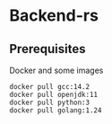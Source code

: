 # Backend-rs

## Prerequisites

Docker and some images

```shell
docker pull gcc:14.2 
docker pull openjdk:11 
docker pull python:3 
docker pull golang:1.24
```
